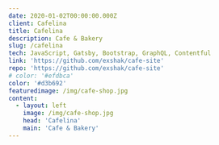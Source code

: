 ```yaml
---
date: 2020-01-02T00:00:00.000Z
client: Cafelina
title: Cafelina
description: Cafe & Bakery
slug: /cafelina
tech: JavaScript, Gatsby, Bootstrap, GraphQL, Contentful
link: 'https://github.com/exshak/cafe-site'
repo: 'https://github.com/exshak/cafe-site'
# color: '#efdbca'
color: '#d3b692'
featuredimage: /img/cafe-shop.jpg
content:
  - layout: left
    image: /img/cafe-shop.jpg
    head: 'Cafelina'
    main: 'Cafe & Bakery'
---
```

